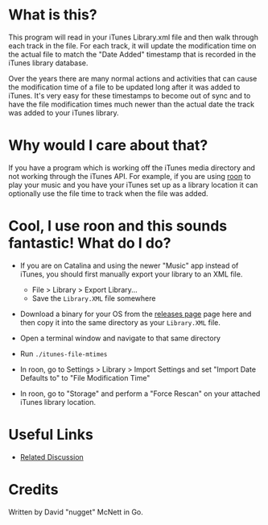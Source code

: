 # What is this?

This program will read in your iTunes Library.xml file and then walk through
each track in the file.  For each track, it will update the modification time
on the actual file to match the "Date Added" timestamp that is recorded in the
iTunes library database.

Over the years there are many normal actions and activities that can cause the
modification time of a file to be updated long after it was added to iTunes.
It's very easy for these timestamps to become out of sync and to have the file
modification times much newer than the actual date the track was added to your
iTunes library.

# Why would I care about that?

If you have a program which is working off the iTunes media directory and not
working through the iTunes API. For example, if you are using [roon] to play
your music and you have your iTunes set up as a library location it can
optionally use the file time to track when the file was added.

# Cool, I use roon and this sounds fantastic!  What do I do?

* If you are on Catalina and using the newer "Music" app instead of iTunes, you
  should first manually export your library to an XML file.

    * File > Library > Export Library...
    * Save the `Library.XML` file somewhere

* Download a binary for your OS from the [releases page] page here and then
  copy it into the same directory as your `Library.XML` file.

* Open a terminal window and navigate to that same directory

* Run `./itunes-file-mtimes`

* In roon, go to Settings > Library > Import Settings and set "Import Date
  Defaults to" to "File Modification Time"

* In roon, go to "Storage" and perform a "Force Rescan" on your attached iTunes
  library location.

# Useful Links

* [Related Discussion](https://community.roonlabs.com/t/fixed-my-itunes-library-date-added-to-work-better-with-roon-library-imports/93034)

# Credits

Written by David "nugget" McNett in Go.

[roon]: https://roonlabs.com
[releases page]: https://github.com/nugget/itunes-file-mtimes/releases
